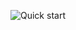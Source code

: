
<!--
<div align="center" style="max-width : 100%;max-height : 100%">

<img src="../../images/quickstart.png"></img>

</div>

-->

![Quick start](/images/quickstart.png)
